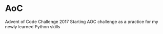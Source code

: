 # AoC
Advent of Code Challenge 2017
Starting AOC challenge as a practice for my newly learned Python skills
